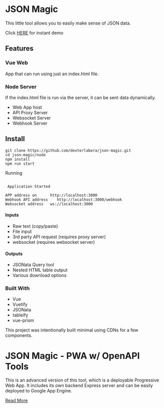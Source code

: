 # JSON Magic 

This little tool allows you to easily make sense of JSON data. 

Click [HERE](https://dexterlabora.github.io/json-magic/) for instant demo

## Features

### Vue Web 
App that can run using just an index.html file. 

### Node Server 

If the index.html file is run via the server, it can be sent data dynamically.

- Web App host
- API Proxy Server
- Websocket Server
- Webhook Server

## Install 

```
git clone https://github.com/dexterlabora/json-magic.git
cd json-magic/node
npm install
npm run start
```


Running

```

 Application Started 

APP address on      http://localhost:3000
Webhook API address    http://localhost:3000/webhook
Websocket address   ws://localhost:3000

```

#### Inputs
- Raw text (copy/paste)
- File input
- 3rd party API request (requires proxy server)
- websocket (requires websocket server)

#### Outputs
- JSONata Query tool
- Nested HTML table output
- Various download options


### Built With

- Vue
- Vuetify
- JSONata
- tableify
- vue-prism

This project was intentionally built minimal using CDNs for a few components.

# JSON Magic - PWA w/ OpenAPI Tools

This is an advanced version of this tool, which is a deployable Progressive Web App. It includes its own backend Express server and can be easily deployed to Google App Engine.

[Read More](pwa/json-magic-nuxt/README.md)